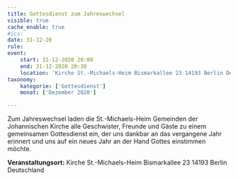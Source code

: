```yaml
---
title: Gottesdienst zum Jahreswechsel
visible: true
cache_enable: true
#ics: 
date: 31-12-20
rule: 
event:
	start: 31-12-2020 20:00
	end: 31-12-2020 20:30
	location: 'Kirche St.-Michaels-Heim Bismarkallee 23 14193 Berlin Deutschland'
taxonomy:
	kategorie: ['Gottesdienst']
	monat: ['Dezember 2020']

---
```

Zum Jahreswechsel laden die St.-Michaels-Heim Gemeinden der Johannischen Kirche alle Geschwister, Freunde und Gäste zu einem gemeinsamen Gottesdienst ein, der uns dankbar an das vergangene Jahr erinnert und uns auf ein neues Jahr an der Hand Gottes einstimmen möchte.



**Veranstaltungsort:** Kirche St.-Michaels-Heim
Bismarkallee 23
14193 Berlin
Deutschland

